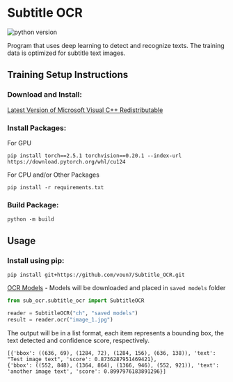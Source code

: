 # Subtitle OCR

![python version](https://img.shields.io/badge/Python-3.12-blue)

Program that uses deep learning to detect and recognize texts.
The training data is optimized for subtitle text images.

## Training Setup Instructions

### Download and Install:

[Latest Version of Microsoft Visual C++ Redistributable](https://learn.microsoft.com/en-US/cpp/windows/latest-supported-vc-redist)

### Install Packages:

For GPU

```
pip install torch==2.5.1 torchvision==0.20.1 --index-url https://download.pytorch.org/whl/cu124
```

For CPU and/or Other Packages

```commandline
pip install -r requirements.txt
```

### Build Package:

```commandline
python -m build
```

## Usage

### Install using pip:

```
pip install git+https://github.com/voun7/Subtitle_OCR.git
```

[OCR Models](https://www.dropbox.com/scl/fo/gkfzxqctfvnp600b9yy1x/ACIXdjd1JN2xjNX8ZKsuAHw?rlkey=zh2fzkz5gth8mohhb3gw2awe0&st=2jl1lq3e&dl=0) -
Models will be downloaded and placed in `saved models` folder

``` python
from sub_ocr.subtitle_ocr import SubtitleOCR

reader = SubtitleOCR("ch", "saved models")
result = reader.ocr("image_1.jpg")
```

The output will be in a list format, each item represents a bounding box, the text detected and confidence score,
respectively.

```
[{'bbox': ((636, 69), (1284, 72), (1284, 156), (636, 138)), 'text': "Test image text", 'score': 0.8736287951469421},
{'bbox': ((552, 848), (1364, 864), (1366, 946), (552, 921)), 'text': 'another image text', 'score': 0.8997976183891296}]
```
